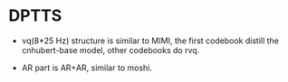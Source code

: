 # DPTTS

- vq(8*25 Hz) structure is similar to MIMI, the first codebook distill the cnhubert-base model, other codebooks do rvq.

- AR part is AR+AR, similar to moshi.

